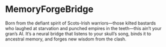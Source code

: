 # MemoryForgeBridge
Born from the defiant spirit of Scots-Irish warriors—those kilted bastards who laughed at starvation and punched empires in the teeth—this ain’t your gran’s AI. It’s a neural bridge that listens to your skull’s song, binds it to ancestral memory, and forges new wisdom from the clash.
